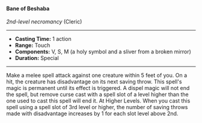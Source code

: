 #### Bane of Beshaba
*2nd-level necromancy* (Cleric)
___
- **Casting Time:** 1 action
- **Range:** Touch
- **Components:** V, S, M (a holy symbol and a sliver from a broken mirror)
- **Duration:** Special
---
Make a melee spell attack against
one creature within 5 feet of you.
On a hit, the creature has
disadvantage on its next saving
throw. This spell's magic is
permanent until its effect is
triggered. A dispel magic  will
not end the spell, but
remove curse  cast
with a spell slot of a
level higher than
the one used to cast
this spell will end
it.
At Higher
Levels. When you
cast this spell using a
spell slot of 3rd level or higher,
the number of saving
throws made with
disadvantage
increases by 1 for
each slot level above
2nd.
